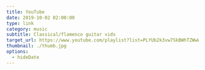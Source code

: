 ```yaml
---
title: YouTube
date: 2019-10-02 02:00:00
type: link
category: music
subtitle: Classical/flamenco guitar vids
target_url: https://www.youtube.com/playlist?list=PLYUb2k3vw7SkBWhTZWwWEa9spnfGcpGYM
thumbnail: ./thumb.jpg
options:
  - hideDate
---
```

